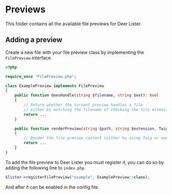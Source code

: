 # Previews

This folder contains all the available file previews for Deer Lister.

## Adding a preview

Create a new file with your file preview class by implementing the `FilePreview` interface.

```php
<?php

require_once "FilePreview.php";

class ExamplePreview implements FilePreview
{
    public function doesHandle(string $filename, string $ext): bool
    {
        // Return whether the current preview handles a file
        // either by matching the filename of checking the file extension
        return ...
    }

    public function renderPreview(string $path, string $extension, Twig\Environment $twig): string
    {
        // Render the file preview content (either by using Twig or manually) and return the content
        return ...
    }
}
```

To add the file preview to Deer Lister you must register it, you can do so by adding the following line to `index.php`.

```php
$lister->registerFilePreview("example", ExamplePreview::class);
```

And after it can be enabled in the config file.